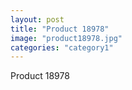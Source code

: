 ```yaml
---
layout: post
title: "Product 18978"
image: "product18978.jpg"
categories: "category1"
---
```

Product 18978
